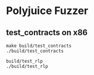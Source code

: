 # Polyjuice Fuzzer

## test_contracts on x86
```
make build/test_contracts
./build/test_contracts

build/test_rlp
./build/test_rlp
```
